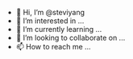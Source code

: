 - 👋 Hi, I’m @steviyang
- 👀 I’m interested in ...
- 🌱 I’m currently learning ...
- 💞️ I’m looking to collaborate on ...
- 📫 How to reach me ...

<!---
steviyang/steviyang is a ✨ special ✨ repository because its `README.md` (this file) appears on your GitHub profile.
You can click the Preview link to take a look at your changes.
--->

